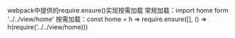 webpack中提供的require.ensure()实现按需加载
常规加载：import home form '../../view/home'
按需加载：const home = h => require.ensure([], () => h(require('../../view/home)))